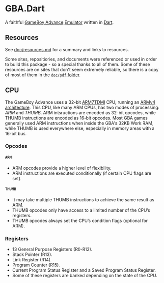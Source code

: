 # GBA.Dart

A faithful [GameBoy Advance][] [Emulator][] written in [Dart][].

[gameboy advance]: https://en.wikipedia.org/wiki/Game_Boy_Advance
[emulator]: https://en.wikipedia.org/wiki/Emulator
[dart]: https://dart.dev/

## Resources

See [doc/resources.md](doc/resources.md) for a summary and links to resources.

Some sites, repositiories, and documents were referenced or used in order to
build this package - so a special thanks to all of them. Some of these resources
are on sites that don't seem extremely reliable, so there is a copy of most of
them in the [`doc/pdf` folder](doc/pdf).

## CPU

The GameBoy Advance uses a 32-bit [ARM7TDMI][] CPU, running an
[ARMv4 architecture][]. This CPU, like many ARM CPUs, has two modes of
processing: _ARM_ and _THUMB_. ARM intsructions are encoded as 32-bit opcodes,
while THUMB instructions are encoded as 16-bit opcodes. Most GBA games generally
used ARM instructions when inside the GBA's 32KB Work RAM, while THUMB is used
everywhere else, especially in memory areas with a 16-bit bus.

[arm7tdmi]: doc/pdf/arm7tdmi/arm7-tdmi-datasheet.pdf
[armv4 architecture]: https://en.wikipedia.org/wiki/ARM_architecture

### Opcodes

#### `ARM`

- ARM opcodes provide a higher level of flexibility.
- ARM instructions are executed conditionally (if certain CPU flags are set).

#### `THUMB`

- It may take multiple THUMB instructions to achieve the same result as ARM.
- THUMB opcodes only have access to a limited number of the CPU’s registers.
- THUMB opcodes always set the CPU’s condition flags (optional for ARM).

### Registers

- 13 General Purpose Registers (R0-R12).
- Stack Pointer (R13).
- Link Register (R14).
- Program Counter (R15).
- Current Program Status Register and a Saved Program Status Register.
- Some of these registers are banked depending on the state of the CPU.
